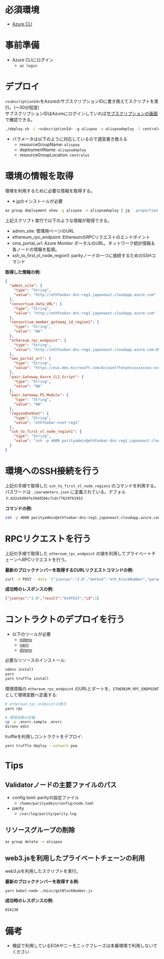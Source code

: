 # 必須環境
- [Azure CLI](https://docs.microsoft.com/ja-jp/cli/azure/install-azure-cli?view=azure-cli-latest)
  
# 事前準備
- Azure CLIにログイン
  - `az login`
  
# デプロイ
`<subscriptionId>`をAzureのサブスクリプションIDに書き換えてスクリプトを実行。(〜30分程度)  
サブスクリプションIDはAzureにログインしていれば[サブスクリプションの画面](https://portal.azure.com/?pub_source=email&pub_status=success#blade/Microsoft_Azure_Billing/ModernBillingMenuBlade/Subscriptions)で確認できる。

```bash
./deploy.sh -i <subscriptionId> -g alispoa -n alispoadeploy -l centralus
```

- パラメータは以下のように対応しているので適宜書き換える
  - resourceGroupName: `alispoa`
  - deploymentName: `alispoadeploy`
  - resourceGroupLocation: `centralus`

# 環境の情報を取得
環境を利用するために必要な情報を取得する。
- ※ [jq](https://stedolan.github.io/jq/)のインストールが必要

```bash
az group deployment show -g alispoa -n alispoadeploy | jq '.properties.outputs'
```  

上記スクリプト実行で以下のような情報が取得できる。

- admin_site: 管理用ページのURL
- ethereum_rpc_endpoint: EthereumのRPCリクエストのエンドポイント
- oms_portal_url: Azure Monitor ポータルのURL。ネットワーク統計情報＆各ノードの情報を監視。
- ssh_to_first_vl_node_region1: parityノードの一つに接続するためのSSHコマンド

**取得した情報の例:**
```json
{
  "admin_site": {
    "type": "String",
    "value": "http://ethfoobar-dns-reg1.japaneast.cloudapp.azure.com"
  },
  "consortium_data_URL": {
    "type": "String",
    "value": "http://ethfoobar-dns-reg1.japaneast.cloudapp.azure.com"
  },
  "consortium_member_gateway_id_region1": {
    "type": "String",
    "value": "NA"
  },
  "ethereum_rpc_endpoint": {
    "type": "String",
    "value": "http://ethfoobar-dns-reg1.japaneast.cloudapp.azure.com:8540"
  },
  "oms_portal_url": {
    "type": "String",
    "value": "https://eus.mms.microsoft.com/Account?tenant=xxxxxxxx-xxxx-xxxx-xxxx-xxxxxxxxxx&resource=...ethfoobar-oms"
  },
  "pair_Gateway_Azure_CLI_Script": {
    "type": "String",
    "value": "NA"
  },
  "pair_Gateway_PS_Module": {
    "type": "String",
    "value": "NA"
  },
  "regionOneVnet": {
    "type": "String",
    "value": "ethfoobar-vnet-reg1"
  },
  "ssh_to_first_vl_node_region1": {
    "type": "String",
    "value": "ssh -p 4000 parityadmin@ethfoobar-dns-reg1.japaneast.cloudapp.azure.com"
  }
}
```

# 環境へのSSH接続を行う
上記の手順で取得した `ssh_to_first_vl_node_region1` のコマンドを利用する。  
パスワードは `./parameters.json` に定義されている。デフォルト:`A32a5d04fe39dd5b6cfcdcf7629f61953`

**コマンドの例:**
```bash
ssh -p 4000 parityadmin@ethfoobar-dns-reg1.japaneast.cloudapp.azure.com
```

# RPCリクエストを行う
上記の手順で取得した `ethereum_rpc_endpoint` の値を利用してプライベートチェーンへRPCリクエストを行う。

**最新のブロックナンバーを取得するCURLリクエストコマンドの例:**
```bash
curl -X POST --data '{"jsonrpc":"2.0","method":"eth_blockNumber","params":[],"id":1}' -H "Content-Type: application/json"  http://ethfoobar-dns-reg1.japaneast.cloudapp.azure.com:8540
```

**成功時のレスポンスの例:**

```json
{"jsonrpc":"2.0","result":"0x9fb37","id":1}
```

# コントラクトのデプロイを行う
- 以下のツールが必要
  - [ndenv](https://github.com/riywo/ndenv)
  - [yarn](https://yarnpkg.com/lang/ja/)
  - [direnv](https://github.com/direnv/direnv)

必要なリソースのインストール:

```bash
ndenv install
yarn
yarn truffle install
```

環境情報の `ethereum_rpc_endpoint` のURLとポートを、`ETHEREUM_RPC_ENDPOINT`として環境変数へ定義する:

```bash
# ethereum_rpc_endpointの表示
yarn rpc

# 環境変数の定義
cp -p .envrc.sample .envrc
direnv edit
```

truffleを利用しコントラクトをデプロイ:

```bash
yarn truffle deploy --network poa
```

# Tips

## Validatorノードの主要ファイルのパス

- config.toml: parityの設定ファイル
  - `/home/parityadmin/config/node.toml`
- parity
  - `/var/log/parity/parity.log`

## リソースグループの削除

```bash
az group delete -n alispoa
```

## web3.jsを利用したプライベートチェーンの利用
web3.jsを利用したスクリプトを実行。

**最新のブロックナンバーを取得する例:**

```bash
yarn babel-node ./misc/getBlockNumber.js
```

**成功時のレスポンスの例:**

```bash
654130
```

# 備考
- 検証で利用しているEOAやニーモニックフレーズは本番環境で利用しないでください
